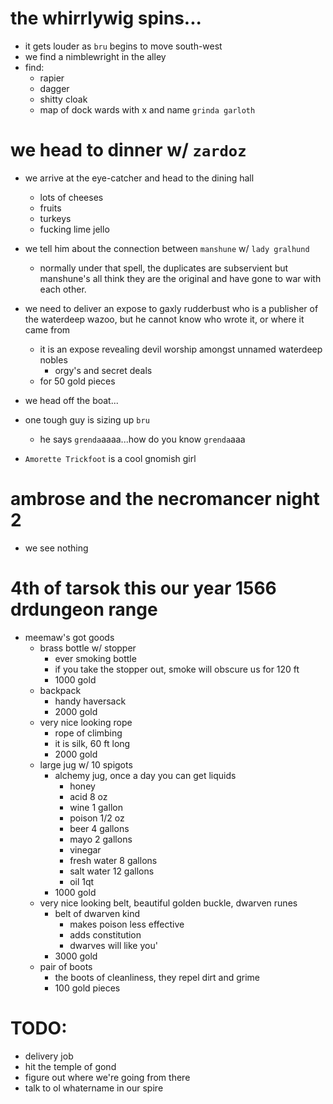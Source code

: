 # the whirrlywig spins...
- it gets louder as `bru` begins to move south-west
- we find a nimblewright in the alley
- find:
    - rapier
    - dagger
    - shitty cloak
    - map of dock wards with x and name `grinda garloth`

# we head to dinner w/ `zardoz`
- we arrive at the eye-catcher and head to the dining hall
    - lots of cheeses
    - fruits
    - turkeys
    - fucking lime jello

- we tell him about the connection between `manshune` w/ `lady gralhund`
    - normally under that spell, the duplicates are subservient but manshune's all think they are the original and have gone to war with each other. 
- we need to deliver an expose to gaxly rudderbust who is a publisher of the waterdeep wazoo, but he cannot know who wrote it, or where it came from
    - it is an expose revealing devil worship amongst unnamed waterdeep nobles
        - orgy's and secret deals
    - for 50 gold pieces
- we head off the boat...


- one tough guy is sizing up `bru`
    - he says `grenda`aaaa...how do you know `grenda`aaa

- `Amorette Trickfoot` is a cool gnomish girl

# ambrose and the necromancer night 2
- we see nothing

# 4th of tarsok this our year 1566 drdungeon range
- meemaw's got goods
    - brass bottle w/ stopper
        - ever smoking bottle
        - if you take the stopper out, smoke will obscure us for 120 ft
        - 1000 gold
    - backpack
        - handy haversack
        - 2000 gold
    - very nice looking rope
        - rope of climbing
        - it is silk, 60 ft long
        - 2000 gold
    - large jug w/ 10 spigots
        - alchemy jug, once a day you can get liquids
            - honey 
            - acid 8 oz
            - wine 1 gallon
            - poison 1/2 oz
            - beer 4 gallons
            - mayo 2 gallons
            - vinegar
            - fresh water 8 gallons
            - salt water 12 gallons
            - oil 1qt
        - 1000 gold
    - very nice looking belt, beautiful golden buckle, dwarven runes
        - belt of dwarven kind
            - makes poison less effective
            - adds constitution
            - dwarves will like you'
        - 3000 gold
    - pair of boots
        - the boots of cleanliness, they repel dirt and grime
        - 100 gold pieces


# TODO:
- delivery job
- hit the temple of gond
- figure out where we're going from there
- talk to ol whatername in our spire
